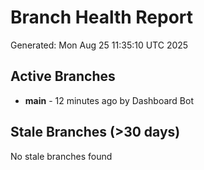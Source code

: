 # Branch Health Report
Generated: Mon Aug 25 11:35:10 UTC 2025

## Active Branches
- **main** - 12 minutes ago by Dashboard Bot

## Stale Branches (>30 days)
No stale branches found

